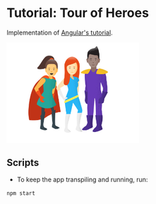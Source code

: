 # Tutorial: Tour of Heroes

Implementation of [Angular's tutorial](https://angular.io/tutorial).

<img src="heroes.png" width="300">

## Scripts

* To keep the app transpiling and running, run:
```
npm start
```
